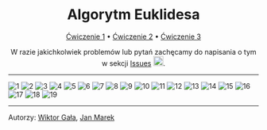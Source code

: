<h1 align="center">
    Algorytm Euklidesa
</h1>
<p align="center">
    <a href=https://github.com/2C-VLO/AlgorytmEuklidesa/blob/main/exercises/1.cpp>Ćwiczenie 1</a>
    •
    <a href=https://github.com/2C-VLO/AlgorytmEuklidesa/blob/main/exercises/2.cpp>Ćwiczenie 2</a>
    •
    <a href=https://github.com/2C-VLO/AlgorytmEuklidesa/blob/main/exercises/3.png>Ćwiczenie 3</a>
</p>

<p align="center">W razie jakichkolwiek problemów lub pytań zachęcamy do napisania o tym w sekcji <a href=https://github.com/2C-VLO/AlgorytmEuklidesa/issues>Issues</a> <img src=https://images-ext-2.discordapp.net/external/18-0P1HrYmprJPwlW2YvK5jv8APhxfujyucugS_zirA/https/cdn.frankerfacez.com/emoticon/218530/4 width=20></img>.</p>

---

![1](https://github.com/2C-VLO/AlgorytmEuklidesa/blob/main/slides/1.jpg)
![2](https://github.com/2C-VLO/AlgorytmEuklidesa/blob/main/slides/2.jpg)
![3](https://github.com/2C-VLO/AlgorytmEuklidesa/blob/main/slides/3.jpg)
![4](https://github.com/2C-VLO/AlgorytmEuklidesa/blob/main/slides/4.jpg)
![5](https://github.com/2C-VLO/AlgorytmEuklidesa/blob/main/slides/5.jpg)
![6](https://github.com/2C-VLO/AlgorytmEuklidesa/blob/main/slides/6.jpg)
![7](https://github.com/2C-VLO/AlgorytmEuklidesa/blob/main/slides/7.jpg)
![8](https://github.com/2C-VLO/AlgorytmEuklidesa/blob/main/slides/8.jpg)
![9](https://github.com/2C-VLO/AlgorytmEuklidesa/blob/main/slides/9.jpg)
![10](https://github.com/2C-VLO/AlgorytmEuklidesa/blob/main/slides/10.jpg)
![11](https://github.com/2C-VLO/AlgorytmEuklidesa/blob/main/slides/11.jpg)
![12](https://github.com/2C-VLO/AlgorytmEuklidesa/blob/main/slides/12.jpg)
![13](https://github.com/2C-VLO/AlgorytmEuklidesa/blob/main/slides/13.jpg)
![14](https://github.com/2C-VLO/AlgorytmEuklidesa/blob/main/slides/14.jpg)
![15](https://github.com/2C-VLO/AlgorytmEuklidesa/blob/main/slides/15.jpeg)
![16](https://github.com/2C-VLO/AlgorytmEuklidesa/blob/main/slides/16.jpg)
![17](https://github.com/2C-VLO/AlgorytmEuklidesa/blob/main/slides/17.jpg)
![18](https://github.com/2C-VLO/AlgorytmEuklidesa/blob/main/slides/18.jpg)
![19](https://github.com/2C-VLO/AlgorytmEuklidesa/blob/main/slides/19.jpg)

---

Autorzy:
<a href=https://github.com/vv1ktor>Wiktor Gała</a>,
<a href=https://github.com/diffiii>Jan Marek</a>
